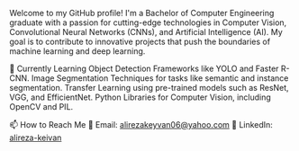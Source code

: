 
Welcome to my GitHub profile! I'm a Bachelor of Computer Engineering graduate with a passion for cutting-edge technologies in Computer Vision, Convolutional Neural Networks (CNNs), and Artificial Intelligence (AI). My goal is to contribute to innovative projects that push the boundaries of machine learning and deep learning.

🌱 Currently Learning
Object Detection Frameworks like YOLO and Faster R-CNN.
Image Segmentation Techniques for tasks like semantic and instance segmentation.
Transfer Learning using pre-trained models such as ResNet, VGG, and EfficientNet.
Python Libraries for Computer Vision, including OpenCV and PIL.

📫 How to Reach Me
📧 Email: alirezakeyvan06@yahoo.com
🔗 LinkedIn: [alireza-keivan](https://www.linkedin.com/in/alireza-keivan/)
